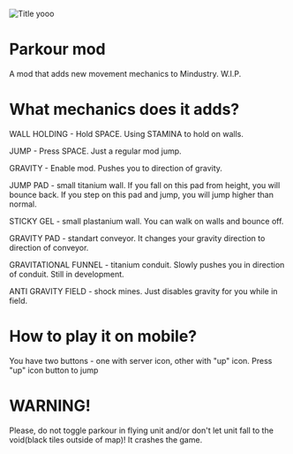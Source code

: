 ![Title yooo](https://user-images.githubusercontent.com/71168720/165684565-b8f76a46-07a1-432c-b211-87536cf64f60.png)
# Parkour mod
A mod that adds new movement mechanics to Mindustry. W.I.P.

# What mechanics does it adds?
WALL HOLDING - Hold SPACE. Using STAMINA to hold on walls.

JUMP - Press SPACE. Just a regular mod jump.

GRAVITY - Enable mod. Pushes you to direction of gravity.

JUMP PAD - small titanium wall. If you fall on this pad from height, you will bounce back. If you step on this pad and jump, you will jump higher than normal.

STICKY GEL - small plastanium wall. You can walk on walls and bounce off.

GRAVITY PAD - standart conveyor. It changes your gravity direction to direction of conveyor.

GRAVITATIONAL FUNNEL - titanium conduit. Slowly pushes you in direction of conduit. Still in development.

ANTI GRAVITY FIELD - shock mines. Just disables gravity for you while in field.

# How to play it on mobile?
You have two buttons - one with server icon, other with "up" icon. Press "up" icon button to jump

# WARNING!
Please, do not toggle parkour in flying unit and/or don't let unit fall to the void(black tiles outside of map)! It crashes the game.
